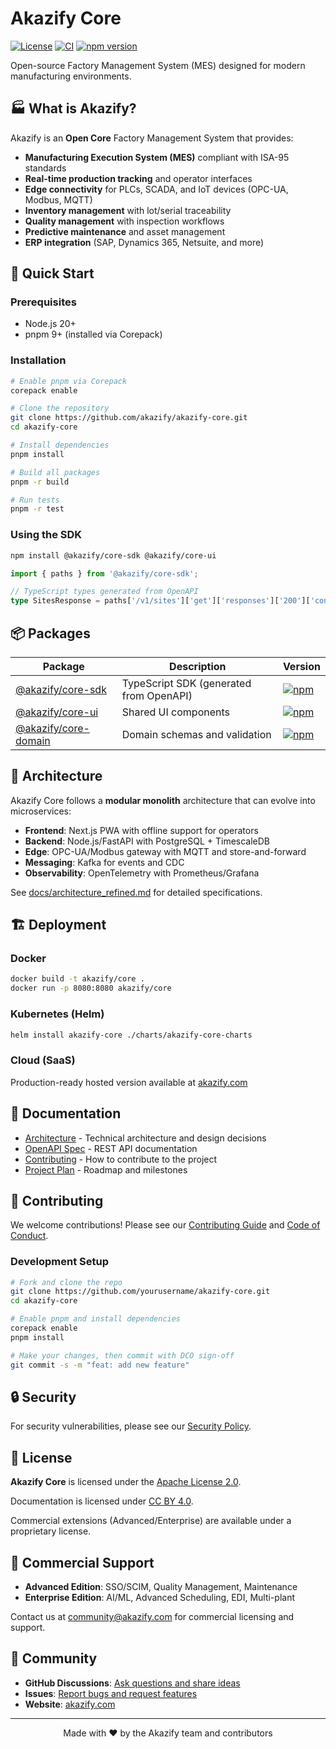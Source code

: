 # Akazify Core

[![License](https://img.shields.io/badge/License-Apache%202.0-blue.svg)](https://opensource.org/licenses/Apache-2.0)
[![CI](https://github.com/akazify/akazify-core/workflows/CI/badge.svg)](https://github.com/akazify/akazify-core/actions)
[![npm version](https://badge.fury.io/js/%40akazify%2Fcore-sdk.svg)](https://badge.fury.io/js/%40akazify%2Fcore-sdk)

Open-source Factory Management System (MES) designed for modern manufacturing environments.

## 🏭 What is Akazify?

Akazify is an **Open Core** Factory Management System that provides:

- **Manufacturing Execution System (MES)** compliant with ISA-95 standards
- **Real-time production tracking** and operator interfaces
- **Edge connectivity** for PLCs, SCADA, and IoT devices (OPC-UA, Modbus, MQTT)
- **Inventory management** with lot/serial traceability
- **Quality management** with inspection workflows
- **Predictive maintenance** and asset management
- **ERP integration** (SAP, Dynamics 365, Netsuite, and more)

## 🚀 Quick Start

### Prerequisites

- Node.js 20+
- pnpm 9+ (installed via Corepack)

### Installation

```bash
# Enable pnpm via Corepack
corepack enable

# Clone the repository
git clone https://github.com/akazify/akazify-core.git
cd akazify-core

# Install dependencies
pnpm install

# Build all packages
pnpm -r build

# Run tests
pnpm -r test
```

### Using the SDK

```bash
npm install @akazify/core-sdk @akazify/core-ui
```

```typescript
import { paths } from '@akazify/core-sdk';

// TypeScript types generated from OpenAPI
type SitesResponse = paths['/v1/sites']['get']['responses']['200']['content']['application/json'];
```

## 📦 Packages

| Package | Description | Version |
|---------|-------------|---------|
| [@akazify/core-sdk](./packages/core-sdk) | TypeScript SDK (generated from OpenAPI) | [![npm](https://img.shields.io/npm/v/@akazify/core-sdk.svg)](https://www.npmjs.com/package/@akazify/core-sdk) |
| [@akazify/core-ui](./packages/core-ui) | Shared UI components | [![npm](https://img.shields.io/npm/v/@akazify/core-ui.svg)](https://www.npmjs.com/package/@akazify/core-ui) |
| [@akazify/core-domain](./packages/core-domain) | Domain schemas and validation | [![npm](https://img.shields.io/npm/v/@akazify/core-domain.svg)](https://www.npmjs.com/package/@akazify/core-domain) |

## 🔧 Architecture

Akazify Core follows a **modular monolith** architecture that can evolve into microservices:

- **Frontend**: Next.js PWA with offline support for operators
- **Backend**: Node.js/FastAPI with PostgreSQL + TimescaleDB
- **Edge**: OPC-UA/Modbus gateway with MQTT and store-and-forward
- **Messaging**: Kafka for events and CDC
- **Observability**: OpenTelemetry with Prometheus/Grafana

See [docs/architecture_refined.md](./docs/architecture_refined.md) for detailed specifications.

## 🏗️ Deployment

### Docker

```bash
docker build -t akazify/core .
docker run -p 8080:8080 akazify/core
```

### Kubernetes (Helm)

```bash
helm install akazify-core ./charts/akazify-core-charts
```

### Cloud (SaaS)

Production-ready hosted version available at [akazify.com](https://akazify.com)

## 📖 Documentation

- [Architecture](./docs/architecture_refined.md) - Technical architecture and design decisions
- [OpenAPI Spec](./openapi/core.yaml) - REST API documentation
- [Contributing](./CONTRIBUTING.md) - How to contribute to the project
- [Project Plan](./docs/project_plan.md) - Roadmap and milestones

## 🤝 Contributing

We welcome contributions! Please see our [Contributing Guide](./CONTRIBUTING.md) and [Code of Conduct](./CODE_OF_CONDUCT.md).

### Development Setup

```bash
# Fork and clone the repo
git clone https://github.com/yourusername/akazify-core.git
cd akazify-core

# Enable pnpm and install dependencies
corepack enable
pnpm install

# Make your changes, then commit with DCO sign-off
git commit -s -m "feat: add new feature"
```

## 🔒 Security

For security vulnerabilities, please see our [Security Policy](./SECURITY.md).

## 📄 License

**Akazify Core** is licensed under the [Apache License 2.0](./LICENSE).

Documentation is licensed under [CC BY 4.0](./docs/licensing/LICENSE-Docs-CC-BY-4.0.txt).

Commercial extensions (Advanced/Enterprise) are available under a proprietary license.

## 🏢 Commercial Support

- **Advanced Edition**: SSO/SCIM, Quality Management, Maintenance
- **Enterprise Edition**: AI/ML, Advanced Scheduling, EDI, Multi-plant

Contact us at [community@akazify.com](mailto:community@akazify.com) for commercial licensing and support.

## 🌟 Community

- **GitHub Discussions**: [Ask questions and share ideas](https://github.com/akazify/akazify-core/discussions)
- **Issues**: [Report bugs and request features](https://github.com/akazify/akazify-core/issues)
- **Website**: [akazify.com](https://akazify.com)

---

<p align="center">
  Made with ❤️ by the Akazify team and contributors
</p>
